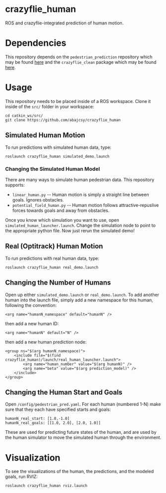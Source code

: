 # crazyflie_human

ROS and crazyflie-integrated prediction of human motion. 

# Dependencies
This repository depends on the ```pedestrian_prediction``` repository which may be found [here](https://github.com/sirspinach/pedestrian_prediction) and the ```crazyflie_clean``` package which may be found [here](https://github.com/HJReachability/crazyflie_clean).

# Usage
This repository needs to be placed inside of a ROS workspace. Clone it inside of the ```src/``` folder in your workspace:
```
cd catkin_ws/src/
git clone https://github.com/abajcsy/crazyflie_human
```

## Simulated Human Motion
To run predictions with simulated human data, type:
```
roslaunch crazyflie_human simulated_demo.launch
```

### Changing the Simulated Human Model
There are many ways to simulate human pedestrian data. This repository supports:
* ```linear_human.py``` -- Human motion is simply a straight line between goals. Ignores obstacles. 
* ```potential_field_human.py``` -- Human motion follows attractive-repuslive forces towards goals and away from obstacles.

Once you know which simulation you want to use, open ```simulated_human_launcher.launch```. Change the simulation node to point to the appropriate python file. Now just rerun the simulated demo!

## Real (Optitrack) Human Motion
To run predictions with real human data, type:
```
roslaunch crazyflie_human real_demo.launch
```
## Changing the Number of Humans
Open up either ```simulated_demo.launch``` or ```real_demo.launch```. To add another human into the launch file, simply add a new namespace for this human, following the convention:
```
<arg name="humanN_namespace" default="humanN" />
```
then add a new human ID:
```
<arg name="humanN" default="N" />
```
then add a new human prediction node:
```
<group ns="$(arg humanN_namespace)">
	<include file="$(find crazyflie_human)/launch/real_human_launcher.launch">
		<arg name="human_number" value="$(arg humanN)" />
		<arg name="beta" value="$(arg prediction_model)" />
	</include>
</group>
```

## Changing the Human Start and Goals
Open ```/config/pedestrian_pred.yaml```. For each human (numbered 1-N) make sure that they each have specified starts and goals:
```
humanN_real_start: [1.0,-1.0]
humanN_real_goals: [[1.0, 2.0], [2.0, 1.0]]
```
These are used for predicting future states of the human, and are used by the human simulator to move the simulated human through the environment. 

# Visualization
To see the visualizations of the human, the predictions, and the modeled goals, run RVIZ:
```
roslaunch crazyflie_human rviz.launch
```
